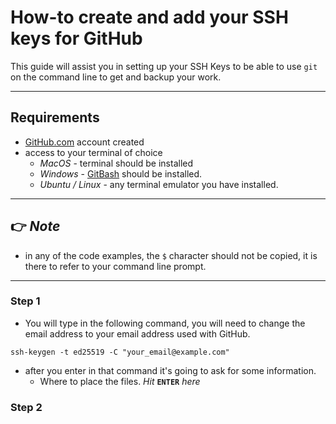 # How-to create and add your SSH keys for GitHub
   This guide will assist you in setting up your SSH Keys to be able to use `git` on the command line to get and backup your work.

---
## Requirements
- [GitHub.com](https://github.com) account created
- access to your terminal of choice
    - *MacOS* - terminal should be installed
    - *Windows* - [GitBash](https://git-scm.com/download/win) should be installed.
    - *Ubuntu / Linux* - any terminal emulator you have installed.
---
## :point_right: ***Note***
 - in any of the code examples, the `$` character should not be copied, it is there to refer to your command line prompt.
---

### Step 1
 - You will type in the following command, you will need to change the email address to your email address used with GitHub.
```
ssh-keygen -t ed25519 -C "your_email@example.com"
```


 - after you enter in that command it's going to ask for some information.
    - Where to place the files. *Hit* **`ENTER`** *here*
### Step 2